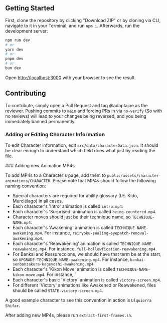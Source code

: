 ## Getting Started

First, clone the repository by clicking "Download ZIP" or by cloning via CLI, navigate to it in your Terminal, and run `npm i`. Afterwards, run the development server:

```bash
npm run dev
# or
yarn dev
# or
pnpm dev
# or
bun dev
```

Open [http://localhost:3000](http://localhost:3001) with your browser to see the result.

## Contributing

To contribute, simply open a Pull Request and tag @adaptajoe as the reviewer. Pushing commits to `main` and forcing PRs in via `no-verify` (So with no reviews) will lead to your changes being reversed, and you being immediately banned permanently.

### Adding or Editing Character Information

To edit Character information, edit `src/data/characterData.json`. It should be clear enough to understand which field does what just by reading the file.

### Adding new Animation MP4s

To add MP4s to a Character's page, add them to `public/assets/character-animations/CHARACTER`. Please note that MP4s should follow the following naming convention:

- Special characters are required for ability glossary (I.E. Kidō, Murciélago) in all cases.
- Each character's 'Intro' animation is called `intro.mp4`.
- Each character's 'Surprised' animation is called `being-countered.mp4`.
- Character moves should just be their technique name, so `TECHNIQUE-NAME.mp4`.
- Each character's 'Awakening' animation is called `TECHNIQUE-NAME-awakening.mp4`. For instance, `reiryoku-sealing-eyepatch-removal-awakening.mp4`.
- Each character's 'Reawakening' animation is called `TECHNIQUE-NAME-reawakening.mp4`. For instance, `full-hollowfication-reawakening.mp4`.
- For Bankai and Ressureccions, we should have that term be at the start, so `UPGRADE-TECHNIQUE-NAME-awakening.mp4`. For instance, `bankai-senbonzakura-kageyoshi-awakening.mp4`
- Each character's 'Kikon Move' animation is called `TECHNIQUE-NAME-kikon-move.mp4`. For instance, `
- Each character's basic 'Victory' animation is called `victory-screen.mp4`.
- For different 'Victory' animations like Awakened or Reawakened, files should be called `STATE-victory-screen.mp4`.

A good example character to see this convention in action is `Ulquiorra Shifar`.

After adding new MP4s, please run `extract-first-frames.sh`.
